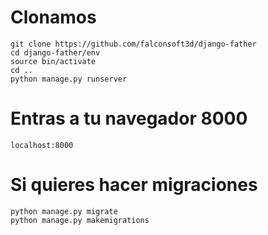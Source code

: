 # Clonamos
```
git clone https://github.com/falconsoft3d/django-father
cd django-father/env
source bin/activate
cd ..
python manage.py runserver
```

# Entras a tu navegador 8000
```
localhost:8000
```

# Si quieres hacer migraciones
```
python manage.py migrate
python manage.py makemigrations
```

